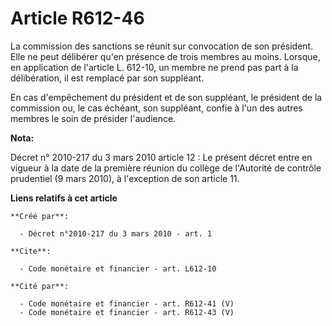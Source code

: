 # Article R612-46

La commission des sanctions se réunit sur convocation de son président. Elle ne peut délibérer qu'en présence de trois
membres au moins. Lorsque, en application de l'article L. 612-10, un membre ne prend pas part à la délibération, il est
remplacé par son suppléant. 

En cas d'empêchement du président et de son suppléant, le président de la commission ou, le cas échéant, son suppléant,
confie à l'un des autres membres le soin de présider l'audience.

**Nota:**

Décret n° 2010-217 du 3 mars 2010 article 12 : Le présent décret entre en vigueur à la date de la première réunion du collège
de l'Autorité de contrôle prudentiel (9 mars 2010), à l'exception de son article 11.

**Liens relatifs à cet article**

	**Créé par**:

	  - Décret n°2010-217 du 3 mars 2010 - art. 1

	**Cite**:

	  - Code monétaire et financier - art. L612-10

	**Cité par**:

	  - Code monétaire et financier - art. R612-41 (V)
	  - Code monétaire et financier - art. R612-43 (V)
